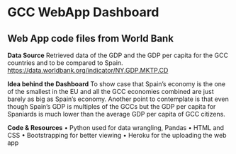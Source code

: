 # GCC WebApp Dashboard 
<h2>Web App code files from World Bank</h2>

<b>Data Source</b>
Retrieved data of the GDP and the GDP per capita for the GCC countries and to be compared to Spain.
https://data.worldbank.org/indicator/NY.GDP.MKTP.CD


<b>Idea behind the Dashboard</b>
To show case that Spain’s economy is the one of the smallest in the EU and all the GCC economies combined are just barely as big as Spain’s economy. Another point to contemplate is that even though Spain’s GDP is multiples of the GCCs but the GDP per capita for Spaniards is much lower than the average GDP per capita of GCC citizens.

<b>Code & Resources</b>
•	Python used for data wrangling, Pandas
•	HTML and CSS
•	Bootstrapping for better viewing 
•	Heroku for the uploading the web app



